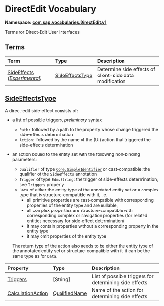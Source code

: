 # DirectEdit Vocabulary
**Namespace: [com.sap.vocabularies.DirectEdit.v1](DirectEdit.xml)**

Terms for Direct-Edit User Interfaces


## Terms

Term|Type|Description
:---|:---|:----------
[SideEffects](DirectEdit.xml#L35) *([Experimental](Common.md#Experimental))*|[SideEffectsType](#SideEffectsType)|<a name="SideEffects"></a>Determine side effects of client-side data modification

## <a name="SideEffectsType"></a>[SideEffectsType](DirectEdit.xml#L40)


A direct-edit side-effect consists of:

- a list of possible triggers, _preliminary_ syntax:
  - `Path:` followed by a path to the property whose change triggered the side-effects determination 
  - `Action:` followed by the name of the (UI) action that triggered the side-effects determination

- an action bound to the entity set with the following non-binding parameters:
  - `Qualifier` of type [`Core.SimpleIdentifier`](https://github.com/oasis-tcs/odata-vocabularies/blob/master/vocabularies/Org.OData.Core.V1.md#SimpleIdentifier)
    or cast-compatible: the qualifier of the `Sideeffects` annotation
  - `Trigger` of type `Edm.String`: the trigger of side-effects determination, see `Triggers` property
  - `Data` of either the entity type of the annotated entity set or a complex type that is structure-compatible with it, 
  i.e.
    - all primitive properties are cast-compatible with corresponding properties of the entity type and are nullable,
    - all complex properties are structure-compatible with corresponding complex or navigation properties
      (for related entities necessary for side-effect determination)
    - it may contain properties without a corresponding property in the entity type
    - it may omit properties of the entity type
  
  The return type of the action also needs to be either the entity type of the annotated entity set or structure-compatible with it,
  it can be the same type as for `Data`.

Property|Type|Description
:-------|:---|:----------
[Triggers](DirectEdit.xml#L63)|\[String\]|List of possible triggers for determining side effects
[CalculationAction](DirectEdit.xml#L66)|[QualifiedName](Common.md#QualifiedName)|Name of the action for determining side effects
